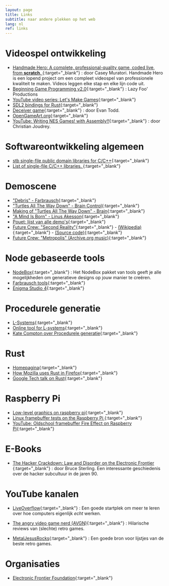```yaml
---
layout: page
title: Links
subtitle: naar andere plekken op het web
lang: nl
ref: links
---
```


# Videospel ontwikkeling
- [Handmade Hero: A complete, professional-quality game, coded live, from __scratch__. ](https://hero.handmade.network/episodes){:target="_blank"}
: door Casey Muratori. Handmade Hero is een lopend project om een compleet videospel van professionele kwaliteit te maken. Videos leggen elke stap en elke lijn code uit.
- [Beginning Game Programming v2.0](http://lazyfoo.net/tutorials/SDL/index.php){:target="_blank"}
: Lazy Foo' Productions
- [YouTube video series: Let's Make Games](https://www.youtube.com/user/creaper/videos){:target="_blank"}
- [SDL2 bindings for Rust](https://github.com/Rust-SDL2/rust-sdl2){:target="_blank"}
- [Deceiver game](http://deceivergame.com/){:target="_blank"}
: door Evan Todd.
- [OpenGameArt.org](https://opengameart.org/){:target="_blank"}
- [YouTube: Writing NES Games! with Assembly!!](https://www.youtube.com/watch?v=IbS7uEsHV_A){:target="_blank"}
: door Christian Joudrey.

# Softwareontwikkeling algemeen
- [stb single-file public domain libraries for C/C++](https://github.com/nothings/stb){:target="_blank"}
- [List of single-file C/C++ libraries. ](https://github.com/nothings/single_file_libs){:target="_blank"}

# Demoscene
- ["Debris" - Farbrausch](http://www.pouet.net/prod.php?which=30244){:target="_blank"}
- ["Turtles All The Way Down" - Brain Control](http://www.pouet.net/prod.php?which=61204){:target="_blank"}
- [Making of "Turtles All The Way Down" - Brain](https://geidav.wordpress.com/2013/04/14/making-of-turtles-all-the-way-down/){:target="_blank"}
- ["A Mind Is Born" - Linus Akesson](https://linusakesson.net/scene/a-mind-is-born/){:target="_blank"}
- [Pouet: lijst van alle demo's](http://www.pouet.net/prodlist.php?order=views){:target="_blank"}
- [Future Crew: "Second Reality"](https://www.youtube.com/watch?v=rFv7mHTf0nA&t=568s){:target="_blank"} - [(Wikipedia)](https://en.wikipedia.org/wiki/Second_Reality){:target="_blank"} - [(Source code)](https://github.com/mtuomi/SecondReality){:target="_blank"}
- [Future Crew: "Metropolis" (Archive.org music)](https://archive.org/details/futurecrew-metropolis){:target="_blank"}

# Node gebaseerde tools
- [NodeBox](https://www.nodebox.net/){:target="_blank"}
: Het NodeBox pakket van tools geeft je alle mogelijkheden om generatieve designs op jouw manier te creëren.
- [Farbrausch tools](https://github.com/farbrausch/fr_public){:target="_blank"}
- [Enigma Studio 4](https://github.com/enigmastudio/Enigma-Studio-4){:target="_blank"}

# Procedurele generatie
- [L-Systems](https://nl.wikipedia.org/wiki/L-system){:target="_blank"}
- [Online tool for L-systems](http://www.kevs3d.co.uk/dev/lsystems/){:target="_blank"}
- [Kate Compton over Procedurele generatie](https://www.youtube.com/watch?v=WumyfLEa6bU){:target="_blank"}

# Rust
- [Homepagina](https://www.rust-lang.org/en-US/){:target="_blank"}
- [How Mozilla uses Rust in Firefox](https://blog.rust-lang.org/2017/11/14/Fearless-Concurrency-In-Firefox-Quantum.html){:target="_blank"}
- [Google Tech talk on Rust](https://www.youtube.com/watch?v=d1uraoHM8Gg
){:target="_blank"}

# Raspberry Pi
- [Low-level graphics on raspberry pi](https://raspberrycompote.blogspot.be/2012/12/low-level-graphics-on-raspberry-pi-part_9509.html){:target="_blank"}
- [Linux framebuffer tests on the Raspberry Pi ](https://github.com/drmad/rpi-framebuffer){:target="_blank"}
- [YouTube: Oldschool framebuffer Fire Effect on Raspberry Pi](https://www.youtube.com/watch?v=O2NAr2LjTTM){:target="_blank"}

# E-Books
- [The Hacker Crackdown: Law and Disorder on the Electronic Frontier ](http://www.mit.edu/hacker/hacker.html){:target="_blank"}
: door Bruce Sterling. Een interessante geschiedenis over de hacker subcultuur in
de jaren 90.

# YouTube kanalen
- [LiveOverflow](https://www.youtube.com/LiveOverflowCTF){:target="_blank"}
: Een goede startplek om meer te leren over hoe computers eigenlijk _echt_ werken.

- [The angry video game nerd (AVGN)](https://www.youtube.com/watch?v=ut3n8-9JM5o){:target="_blank"}
: Hilarische reviews van (slechte) retro games.

- [MetalJesusRocks](https://www.youtube.com/user/MetalJesusRocks){:target="_blank"}
: Een goede bron voor lijstjes van de beste retro games.

# Organisaties
- [Electronic Frontier Foundation](https://www.eff.org/){:target="_blank"}
